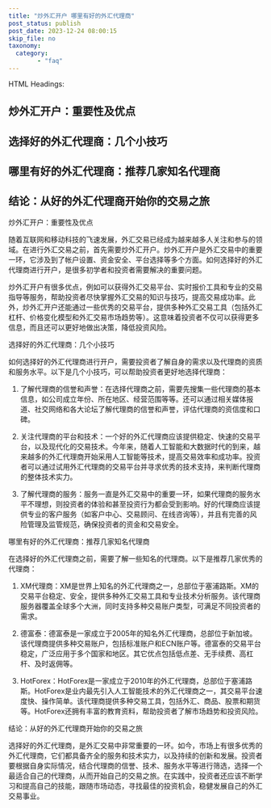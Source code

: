 ```yaml
---
title: "炒外汇开户 哪里有好的外汇代理商"
post_status: publish
post_date: 2023-12-24 08:00:15
skip_file: no
taxonomy:
  category:
        - "faq"
---
```


HTML Headings:

## 炒外汇开户：重要性及优点

## 选择好的外汇代理商：几个小技巧

## 哪里有好的外汇代理商：推荐几家知名代理商

## 结论：从好的外汇代理商开始你的交易之旅

炒外汇开户：重要性及优点

随着互联网和移动科技的飞速发展，外汇交易已经成为越来越多人关注和参与的领域。在进行外汇交易之前，首先需要炒外汇开户。炒外汇开户是外汇交易中的重要一环，它涉及到了帐户设置、资金安全、平台选择等多个方面。如何选择好的外汇代理商进行开户，是很多初学者和投资者需要解决的重要问题。

炒外汇开户有很多优点，例如可以获得外汇交易平台、实时报价工具和专业的交易指导等服务，帮助投资者尽快掌握外汇交易的知识与技巧，提高交易成功率。此外，炒外汇开户还能通过一些优秀的交易平台，提供多种外汇交易工具（包括外汇杠杆、价格变化模型和外汇交易市场趋势等）。这意味着投资者不仅可以获得更多信息，而且还可以更好地做出决策，降低投资风险。

选择好的外汇代理商：几个小技巧

如何选择好的外汇代理商进行开户，需要投资者了解自身的需求以及代理商的资质和服务水平。以下是几个小技巧，可以帮助投资者更好地选择代理商：

1. 了解代理商的信誉和声誉：在选择代理商之前，需要先搜集一些代理商的基本信息，如公司成立年份、所在地区、经营范围等等。还可以通过相关媒体报道、社交网络和各大论坛了解代理商的信誉和声誉，评估代理商的资信度和口碑。

2. 关注代理商的平台和技术：一个好的外汇代理商应该提供稳定、快速的交易平台，以及现代化的交易技术。今年来，随着人工智能和大数据时代的到来，越来越多的外汇代理商开始采用人工智能等技术，提高交易效率和成功率。投资者可以通过试用外汇代理商的交易平台并寻求优秀的技术支持，来判断代理商的整体技术实力。

3. 了解代理商的服务：服务一直是外汇交易中的重要一环，如果代理商的服务水平不理想，则投资者的体验和甚至投资行为都会受到影响。好的代理商应该提供专业的客户服务（如客户中心、交易顾问、在线咨询等），并且有完善的风险管理及监管规范，确保投资者的资金和交易安全。

哪里有好的外汇代理商：推荐几家知名代理商

在选择好的外汇代理商之前，需要了解一些知名的代理商。以下是推荐几家优秀的代理商：

1. XM代理商：XM是世界上知名的外汇代理商之一，总部位于塞浦路斯。XM的交易平台稳定、安全，提供多种外汇交易工具和专业技术分析服务。该代理商服务器覆盖全球多个大洲，同时支持多种交易账户类型，可满足不同投资者的需求。

2. 德富泰：德富泰是一家成立于2005年的知名外汇代理商，总部位于新加坡。该代理商提供多种交易账户，包括标准账户和ECN账户等。德富泰的交易平台稳定，广泛应用于多个国家和地区。其它优点包括低点差、无手续费、高杠杆、及时返佣等。

3. HotForex：HotForex是一家成立于2010年的外汇代理商，总部位于塞浦路斯。HotForex是业内最先引入人工智能技术的外汇代理商之一，其交易平台速度快、操作简单。该代理商提供多种交易工具，包括外汇、商品、股票和期货等。HotForex还拥有丰富的教育资料，帮助投资者了解市场趋势和投资风险。

结论：从好的外汇代理商开始你的交易之旅

选择好的外汇代理商，是外汇交易中非常重要的一环。如今，市场上有很多优秀的外汇代理商，它们都具备齐全的服务和技术实力，以及持续的创新和发展。投资者要根据自身实际情况，结合代理商的信誉、技术、服务水平等进行筛选，选择一个最适合自己的代理商，从而开始自己的交易之旅。在实践中，投资者还应该不断学习和提高自己的技能，跟随市场动态，寻找最佳的投资机会，稳健发展自己的外汇交易事业。
